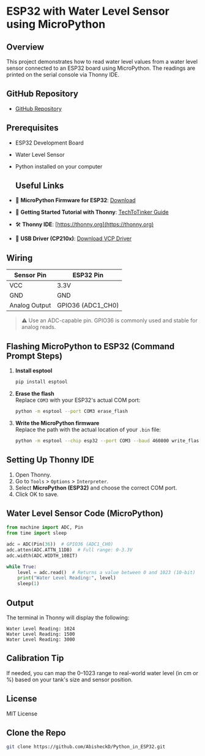 # ESP32 with Water Level Sensor using MicroPython

## Overview

This project demonstrates how to read water level values from a water level sensor connected to an ESP32 board using MicroPython. The readings are printed on the serial console via Thonny IDE.

## GitHub Repository

- [GitHub Repository](https://github.com/AbisheckD/Python_in_ESP32/tree/main)

## Prerequisites

- ESP32 Development Board  
- Water Level Sensor  
- Python installed on your computer

  ## Useful Links

- 🔧 **MicroPython Firmware for ESP32**: [Download](https://micropython.org/download/ESP32_GENERIC/)
- 🧪 **Getting Started Tutorial with Thonny**: [TechToTinker Guide](https://techtotinker.com/2020/09/05/000-esp32-micropython-how-to-get-started-with-micropython/)
- 🛠 **Thonny IDE**: [https://thonny.org](https://thonny.org)
- 🔌 **USB Driver (CP210x)**: [Download VCP Driver](https://www.silabs.com/developer-tools/usb-to-uart-bridge-vcp-drivers)

## Wiring

| Sensor Pin     | ESP32 Pin  |
|----------------|------------|
| VCC            | 3.3V       |
| GND            | GND        |
| Analog Output  | GPIO36 (ADC1_CH0) |

> ⚠️ Use an ADC-capable pin. GPIO36 is commonly used and stable for analog reads.
## Flashing MicroPython to ESP32 (Command Prompt Steps)

1. **Install esptool**  
   ```bash
   pip install esptool
   ```

2. **Erase the flash**  
   Replace `COM3` with your ESP32's actual COM port:
   ```bash
   python -m esptool --port COM3 erase_flash
   ```

3. **Write the MicroPython firmware**  
   Replace the path with the actual location of your `.bin` file:
   ```bash
   python -m esptool --chip esp32 --port COM3 --baud 460800 write_flash -z 0x1000 "D:\Desktop_tools\micropython\esp_micropy\ESP32_GENERIC-20250415-v1.25.0.bin"
   ```

## Setting Up Thonny IDE

1. Open Thonny.
2. Go to `Tools` > `Options` > `Interpreter`.
3. Select **MicroPython (ESP32)** and choose the correct COM port.
4. Click OK to save.

## Water Level Sensor Code (MicroPython)

```python
from machine import ADC, Pin
from time import sleep

adc = ADC(Pin(36))  # GPIO36 (ADC1_CH0)
adc.atten(ADC.ATTN_11DB)  # Full range: 0-3.3V
adc.width(ADC.WIDTH_10BIT)

while True:
    level = adc.read()  # Returns a value between 0 and 1023 (10-bit)
    print("Water Level Reading:", level)
    sleep(1)
```

## Output

The terminal in Thonny will display the following:

```
Water Level Reading: 1024
Water Level Reading: 1500
Water Level Reading: 3000
```

## Calibration Tip

If needed, you can map the 0–1023 range to real-world water level (in cm or %) based on your tank's size and sensor position.

## License

MIT License

## Clone the Repo

```bash
git clone https://github.com/AbisheckD/Python_in_ESP32.git
```

